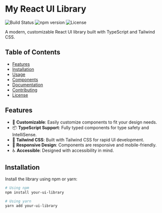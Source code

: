 # My React UI Library

![Build Status](https://github.com/your-username/your-repo/actions/workflows/ci.yml/badge.svg)
![npm version](https://img.shields.io/npm/v/your-ui-library)
![License](https://img.shields.io/github/license/your-username/your-repo)

A modern, customizable React UI library built with TypeScript and Tailwind CSS.

## Table of Contents

- [Features](#features)
- [Installation](#installation)
- [Usage](#usage)
- [Components](#components)
- [Documentation](#documentation)
- [Contributing](#contributing)
- [License](#license)

## Features

- 🚀 **Customizable**: Easily customize components to fit your design needs.
- 📦 **TypeScript Support**: Fully typed components for type safety and IntelliSense.
- 🎨 **Tailwind CSS**: Built with Tailwind CSS for rapid UI development.
- 📱 **Responsive Design**: Components are responsive and mobile-friendly.
- ♿ **Accessible**: Designed with accessibility in mind.

## Installation

Install the library using npm or yarn:

```bash
# Using npm
npm install your-ui-library

# Using yarn
yarn add your-ui-library